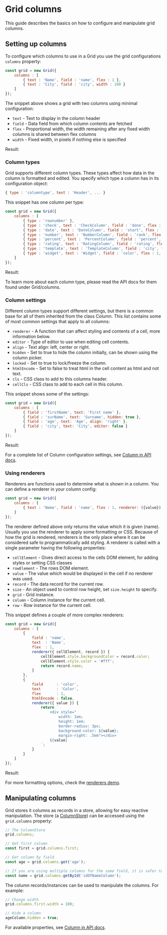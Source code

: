 # Grid columns
This guide describes the basics on how to configure and manipulate grid columns.

## Setting up columns
To configure which columns to use in a Grid you use the grid configurations `columns` property:

```javascript
const grid = new Grid({
    columns : [
        { text : 'Name', field : 'name', flex : 1 },
        { text : 'City', field : 'city', width : 100 }
    ]
});
```

The snippet above shows a grid with two columns using minimal configuration:

* `text`  - Text to display in the column header
* `field` - Data field from which column contents are fetched
* `flex`  - Proportional width, the width remaining after any fixed width columns is shared between flex columns
* `width` - Fixed width, in pixels if nothing else is specified

Result:

<div class="external-example" data-file="guides/columns/SettingUp1.js"></div>

### Column types
Grid supports different column types. These types affect how data in the column is formatted and edited. You specify
which type a column has in its configuration object:


```javascript
{ type : 'columntype', text : 'Header', ... } 
```

This snippet has one column per type:

```javascript
const grid = new Grid({
    columns : [
        { type : 'rownumber' },
        { type : 'check', text : 'CheckColumn', field : 'done', flex : 1 },
        { type : 'date', text : 'DateColumn', field : 'start', flex : 1 },
        { type : 'number', text : 'NumberColumn', field : 'rank', flex : 1 },
        { type : 'percent', text : 'PercentColumn', field : 'percent', flex : 1 },
        { type : 'rating', text : 'RatingColumn', field : 'rating', flex : 1 },
        { type : 'template', text : 'TemplateColumn', field : 'city', flex : 1, template : ({value}) => `Lives in ${value}`},
        { type : 'widget', text : 'Widget', field : 'color', flex : 1, widgets : [ { type: 'button', cls: 'b-raised b-orange' }] }
    ]
});
```

Result:

<div class="external-example" data-file="guides/columns/SettingUp2.js"></div>

To learn more about each column type, please read the API docs for them found under Grid/columns.

### Column settings
Different column types support different settings, but there is a common base for all of them inherited from the class
Column. This list contains some of most common settings that apply to all columns:

* `renderer` - A function that can affect styling and contents of a cell, more information below.
* `editor` - Type of editor to use when editing cell contents.
* `align` - Text align: left, center or right.
* `hidden` - Set to true to hide the column initially, can be shown using the column picker.
* `locked` - Set to true to lock/freeze the column.
* `htmlEncode` - Set to false to treat html in the cell content as html and not text.
* `cls` - CSS class to add to this columns header.
* `cellCls` - CSS class to add to each cell in this column.

This snippet shows some of the settings:

```javascript
const grid = new Grid({
    columns : [
        { field : 'firstName', text: 'First name' },
        { field : 'surName', text: 'Surname', hidden: true },
        { field : 'age', text: 'Age', align: 'right' },
        { field : 'city', text: 'City', editor: false }
    ]
});
```
 
Result:
 
<div class="external-example" data-file="guides/columns/Config.js"></div>

For a complete list of Column configuration settings, see [Column in API docs](#Grid/column/Column).

### Using renderers
Renderers are functions used to determine what is shown in a column. You can define a renderer in your column config:

```javascript
const grid = new Grid({
    columns : [
        { text : 'Name', field : 'name', flex : 1, renderer: ({value}) => value }
    ]
});
```

The renderer defined above only returns the value which it is given (name). Usually you use the renderer to apply some 
formatting or CSS. Because of how the grid is rendered, renderers is the only place where it can be considered safe to
programmatically add styling. A renderer is called with a single parameter having the following properties:

* `cellElement` - Gives direct access to the cells DOM element, for adding styles or setting CSS classes
* `rowElement` - The rows DOM element.
* `value` - The value which would be displayed in the cell if no renderer was used.
* `record` - The data record for the current row.
* `size` - An object used to control row height, set `size.height` to specify. 
* `grid` - Grid instance.
* `column` - Column instance for the current cell.
* `row` - Row instance for the current cell.

This snippet defines a couple of more complex renderers:

```javascript
const grid = new Grid({
    columns : [
        {
            field : 'name',
            text  : 'Name',
            flex  : 1,
            renderer({ cellElement, record }) {
                cellElement.style.backgroundColor = record.color;
                cellElement.style.color = '#fff';
                return record.name;
            }
        },
        {
            field      : 'color',
            text       : 'Color',
            flex       : 1,
            htmlEncode : false,
            renderer({ value }) {
                return `
                    <div style="
                        width: 1em;
                        height: 1em;
                        border-radius: 3px;
                        background-color: ${value};
                        margin-right: .5em"></div>
                    ${value}
                `;
            }
        }
    ]
});
```

Result:

<div class="external-example" data-file="guides/columns/Renderer.js"></div>

For more formatting options, check the <a href="../examples/renderers" targt="_blank">renderers demo</a>.

## Manipulating columns
Grid stores it columns as records in a store, allowing for easy reactive manipulation. The store 
(a [ColumnStore](#Grid/data/ColumnStore)) can be accessed using the `grid.columns` property:

```javascript
// The ColumnStore
grid.columns;

// Get first column
const first = grid.columns.first;

// Get column by field
const age = grid.columns.get('age');

// If you are using multiple columns for the same field, it is safer to access them using id
const name = grid.columns.getById('idOfNameColumn');
```

The column records/instances can be used to manipulate the columns. For example:

```javascript
// Change width
grid.columns.first.width = 100;

// Hide a column
ageColumn.hidden = true;
```

For available properties, see [Column in API docs](#Grid/column/Column#properties).
